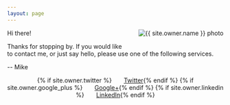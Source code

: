 ```yaml
--- 
layout: page
--- 
```

<img src="{{ site.url }}/images/{{ site.owner.avatar }}" alt="{{ site.owner.name }} photo" class="author-photo" style="float: right; margin-left: 2em; margin-bottom: 2em;">

Hi there!

Thanks for stopping by. If you would like to contact me, or just say hello, please use one of the following services.

-- Mike

<div style="text-align: center;">
{% if site.owner.twitter %}<a class="btn" href="{{ site.owner.twitter }}" title="{{ site.owner.name}} on Twitter" target="_blank"><i class="icon-twitter icon-2x" ></i><span style="margin-left: 2em;">Twitter</span></a>{% endif %}
{% if site.owner.google_plus %}<a class="btn" href="{{ site.owner.google_plus }}" title="{{ site.owner.name}} on Google+" target="_blank"><i class="icon-google-plus icon-2x"></i><span style="margin-left: 2em;">Google+</span></a>{% endif %}
{% if site.owner.linkedin %}<a class="btn" href="{{ site.owner.linkedin }}" title="{{ site.owner.name}} on LinkedIn" target="_blank"><i class="icon-linkedin icon-2x"></i><span style="margin-left: 2em;">LinkedIn</span></a>{% endif %}
</div>